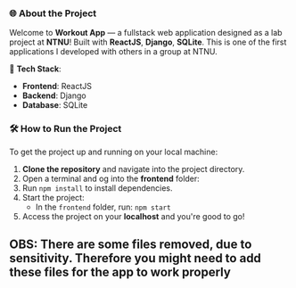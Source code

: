 ### 🌐 About the Project

Welcome to **Workout App** — a fullstack web application designed as a lab project at **NTNU**! Built with **ReactJS**, **Django**, **SQLite**. This is one of the first applications I developed with others in a group at NTNU.

🚀 **Tech Stack**:
- **Frontend**: ReactJS
- **Backend**: Django
- **Database**: SQLite

### 🛠 How to Run the Project

To get the project up and running on your local machine:

1. **Clone the repository** and navigate into the project directory.
2. Open a terminal and og into the **frontend** folder:
3. Run `npm install` to install dependencies.
4. Start the project:
   - In the `frontend` folder, run: `npm start`
5. Access the project on your **localhost** and you're good to go!

## OBS: There are some files removed, due to sensitivity. Therefore you might need to add these files for the app to work properly
